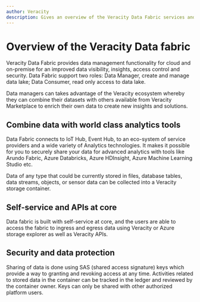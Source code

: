 ```yaml
---
author: Veracity
description: Gives an overview of the Veracity Data Fabric services and related components.
---
```


# Overview of the Veracity Data fabric
Veracity Data Fabric provides data management functionality for cloud and on-premise for an improved data visibility, insights, access control and security.
Data Fabric support two roles: Data Manager, create and manage data lake; Data Consumer, read only access to data lake.

Data managers can takes advantage of the Veracity ecosystem whereby they can combine their datasets with others available from Veracity Marketplace to enrich their own data to create new insights and solutions.

## Combine data with world class analytics tools

Data Fabric connects to IoT Hub, Event Hub, to an eco-system of service providers and a wide variety of Analytics technologies. It makes it possible for you to securely share your data for advanced analytics with tools like Arundo Fabric, Azure Databricks, Azure HDInsight, Azure Machine Learning Studio etc.

Data of any type that could be currently stored in files, database tables, data streams, objects, or sensor data can be collected into a Veracity storage container.

## Self-service and APIs at core

Data fabric is built with self-service at core, and the users are able to access the fabric to ingress and egress data using Veracity or Azure storage explorer as well as Veracity APIs.

## Security and data protection

Sharing of data is done using SAS (shared access signature) keys which provide a way to granting and revoking access at any time. Activities related to stored data in the container can be tracked in the ledger and reviewed by the container owner. Keys can only be shared with other authorized platform users.
